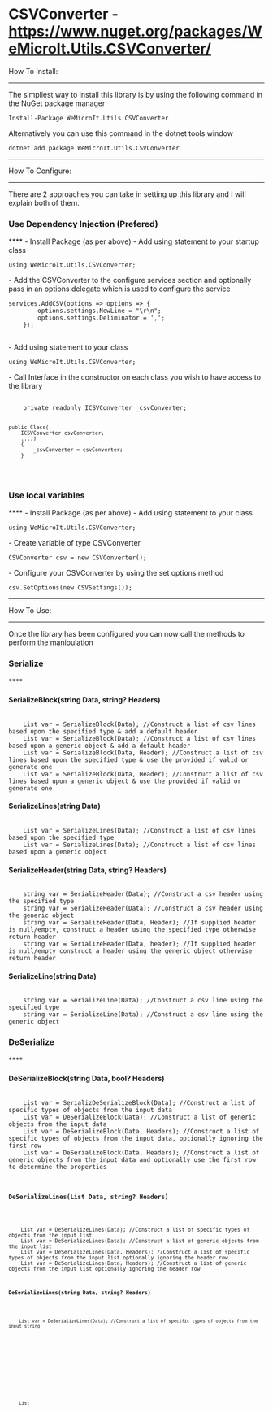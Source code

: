 CSVConverter - https://www.nuget.org/packages/WeMicroIt.Utils.CSVConverter/
===========

How To Install:
****
The simpliest way to install this library is by using the following command in the NuGet package manager
<pre><code>Install-Package WeMicroIt.Utils.CSVConverter</code></pre>
Alternatively you can use this command in the dotnet tools window
<pre><code>dotnet add package WeMicroIt.Utils.CSVConverter</code></pre>

---

How To Configure:
****
There are 2 approaches you can take in setting up this library and I will explain both of them.

<h3>Use Dependency Injection (Prefered)</h3>
****
- Install Package (as per above)
- Add using statement to your startup class
<pre><code>using WeMicroIt.Utils.CSVConverter;</code></pre>
- Add the CSVConverter to the configure services section and optionally pass in an options delegate which is used to configure the service
<pre><code>services.AddCSV(options => options => {
        options.settings.NewLine = "\r\n";
        options.settings.Deliminator = ',';
    });
    </code></pre>
- Add using statement to your class
<pre><code>using WeMicroIt.Utils.CSVConverter;</code></pre>
- Call Interface in the constructor on each class you wish to have access to the library
<pre><code>
    private readonly ICSVConverter _csvConverter;

    public Class(
        ICSVConverter csvConverter,
        ....)
        {
            _csvConverter = csvConverter;
        }
</code></pre>

<h3>Use local variables</h3>
****
- Install Package (as per above)
- Add using statement to your class
<pre><code>using WeMicroIt.Utils.CSVConverter;</code></pre>
- Create variable of type CSVConverter 
<pre><code>CSVConverter csv = new CSVConverter();</code></pre>
- Configure your CSVConverter by using the set options method
<pre><code>csv.SetOptions(new CSVSettings());</code></pre>

----

How To Use:
****
Once the library has been configured you can now call the methods to perform the manipulation

<h3>Serialize</h3>
****
<h4>SerializeBlock(string Data, string? Headers)</h4>
<pre><code>
    List<string> var = SerializeBlock<T>(Data); //Construct a list of csv lines based upon the specified type & add a default header
    List<string> var = SerializeBlock(Data); //Construct a list of csv lines based upon a generic object & add a default header
    List<string> var = SerializeBlock<T>(Data, Header); //Construct a list of csv lines based upon the specified type & use the provided if valid or generate one
    List<string> var = SerializeBlock(Data, Header); //Construct a list of csv lines based upon a generic object & use the provided if valid or generate one
</code></pre>

<h4>SerializeLines(string Data)</h4>
<pre><code>
    List<string> var = SerializeLines<T>(Data); //Construct a list of csv lines based upon the specified type
    List<string> var = SerializeLines(Data); //Construct a list of csv lines based upon a generic object
</code></pre>

<h4>SerializeHeader(string Data, string? Headers)</h4>
<pre><code>
    string var = SerializeHeader<T>(Data); //Construct a csv header using the specified type
    string var = SerializeHeader(Data); //Construct a csv header using the generic object
    string var = SerializeHeader<T>(Data, Header); //If supplied header is null/empty, construct a header using the specified type otherwise return header
    string var = SerializeHeader(Data, header); //If supplied header is null/empty construct a header using the generic object otherwise return header
</code></pre>

<h4>SerializeLine(string Data)</h4>
<pre><code>
    string var = SerializeLine<T>(Data); //Construct a csv line using the specified type
    string var = SerializeLine(Data); //Construct a csv line using the generic object
</code></pre>

<h3>DeSerialize</h3>
****
<h4>DeSerializeBlock(string Data, bool? Headers)</h4>
<pre><code>
    List<T> var = SerializDeSerializeBlock<T>(Data); //Construct a list of specific types of objects from the input data
    List<object> var = DeSerializeBlock(Data); //Construct a list of generic objects from the input data
    List<T> var = DeSerializeBlock<T>(Data, Headers); //Construct a list of specific types of objects from the input data, optionally ignoring the first row
    List<object> var = DeSerializeBlock(Data, Headers); //Construct a list of generic objects from the input data and optionally use the first row to determine the properties
</code></pre>

<h4>DeSerializeLines(List<string> Data, string? Headers)</h4>
<pre><code>
    List<T> var = DeSerializeLines<T>(Data); //Construct a list of specific types of objects from the input list
    List<object> var = DeSerializeLines(Data); //Construct a list of generic objects from the input list
    List<T> var = DeSerializeLines<T>(Data, Headers); //Construct a list of specific types of objects from the input list optionally ignoring the header row
    List<object> var = DeSerializeLines(Data, Headers); //Construct a list of generic objects from the input list optionally ignoring the header row
</code></pre>

<h4>DeSerializeLines(string Data, string? Headers)</h4>
<pre><code>
    List<T> var = DeSerializeLines<T>(Data); //Construct a list of specific types of objects from the input string
    List<object> var = DeSerializeLines(Data); //Construct a list of generic objects from the input list string
    List<T> var = DeSerializeLines<T>(Data, Headers); //Construct a list of specific types of objects from the input string optionally ignoring the header row
    List<object> var = DeSerializeLines(Data, Headers); //Construct a list of generic objects from the input string optionally ignoring the header row
</code></pre>

<h4>DeSerializeLine(string Data)</h4>
<pre><code>
    T var = DeSerializeLine<T>(Data); //Construct specific object based upon the csv input
    object var = DeSerializeLine( Data); //Construct generic object based upon the csv input
</code></pre>